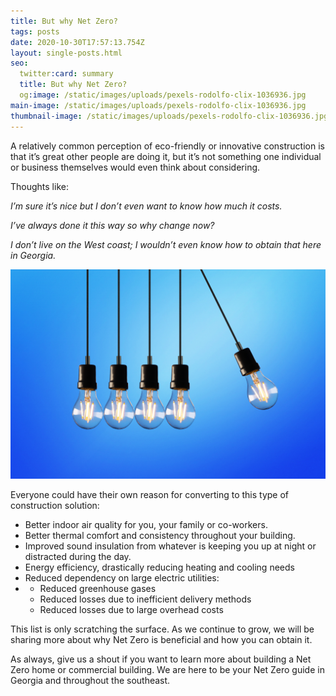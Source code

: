 ```yaml
---
title: But why Net Zero?
tags: posts
date: 2020-10-30T17:57:13.754Z
layout: single-posts.html
seo:
  twitter:card: summary
  title: But why Net Zero?
  og:image: /static/images/uploads/pexels-rodolfo-clix-1036936.jpg
main-image: /static/images/uploads/pexels-rodolfo-clix-1036936.jpg
thumbnail-image: /static/images/uploads/pexels-rodolfo-clix-1036936.jpg
---
```

A relatively common perception of eco-friendly or innovative construction is that it’s great other people are doing it, but it’s not something one individual or business themselves would even think about considering.

Thoughts like:

*I’m sure it’s nice but I don’t even want to know how much it costs.*

*I’ve always done it this way so why change now?*

*I don’t live on the West coast; I wouldn’t even know how to obtain that here in Georgia.* 

![](/static/images/uploads/pexels-rodolfo-clix-1036936.jpg)

Everyone could have their own reason for converting to this type of construction solution:

* Better indoor air quality for you, your family or co-workers.
* Better thermal comfort and consistency throughout your building.
* Improved sound insulation from whatever is keeping you up at night or distracted during the day.
* Energy efficiency, drastically reducing heating and cooling needs
* Reduced dependency on large electric utilities:
* * Reduced greenhouse gases
  * Reduced losses due to inefficient delivery methods
  * Reduced losses due to large overhead costs

This list is only scratching the surface. As we continue to grow, we will be sharing more about why Net Zero is beneficial and how you can obtain it. 

As always, give us a shout if you want to learn more about building a Net Zero home or commercial building. We are here to be your Net Zero guide in Georgia and throughout the southeast.